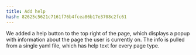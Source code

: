 ```yaml
---
title: Add help
hash: 82625c5621c7161f76b4fcea86b17e3708c2fc61
---
```

We added a help button to the top right of the page, which displays a popup with information about the page the user is currently on. The info is pulled from a single yaml file, which has help text for every page type.